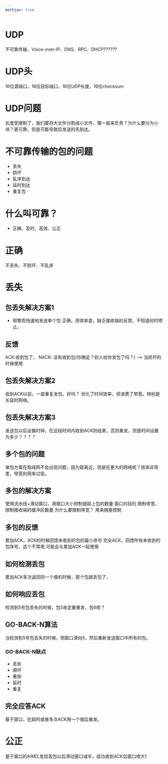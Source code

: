 ```yaml
---
mathjax: true
---
```


# UDP 
 不可靠传输，Voice-over-IP、DNS、RPC、DHCP??????
# UDP头
 16位源端口，16位目标端口，16位UDP长度，16位checksum
# UDP问题
 长度受限制了，我们要将大文件分割成小文件，哪一层来负责？为什么要分为小块？更可靠，但是可能导致后发送的先到达。

# 不可靠传输的包的问题
- 丢失
- 损坏
- 乱序到达
- 延时到达
- 重复包

# 什么叫可靠？
- 正确、及时、高效、公正

<!---more-->

# 正确
 不丢失、不损坏、不乱序

# 丢失

## 包丢失解决方案1
-   频繁而快速地发送单个包
 正确，但效率差，缺乏接收端的反馈，不知道何时停止。

## 反馈
 ACK:收到包了，
 NACK: 没有收到包(你确定？别人给你发包了吗？) —> 当损坏的时候使用
## 包丢失解决方案2
 收到ACK以前，一直重复发包，好吗？ 优化了时间效率，但浪费了带宽。特别是长延时网络。

## 包丢失解决方案3
 发送包以后设置时钟，在这段时间内收到ACK则结束，否则重发，但是时间设置为多少？？？？

## 多个包的问题
 单包方案在局域网不会出现问题，因为距离近，但是在更大的网络呢？效率非常差，带宽利用率过低。

## 多包的解决方案
 使用流水线+滑动窗口，用窗口大小控制链路上包的数量
 窗口的目的 限制带宽、限制接收端的缓冲区数量
 为什么要限制带宽？ 用来拥塞控制

## 多包的反馈
 累加ACK，ACK的时候回馈未收到的包的最小序号
 完全ACK，回馈所有未收到的包序号，这个不常用,可能会与累加ACK一起使用

## 如何检测丢包
 累加ACK多次返回同一个值的时候，那个包就丢包了，

## 如何响应丢包
 检测到5号包丢失的时候，包5肯定要重发，包6呢？

## GO-BACK-N算法
 当检测到5号包丢失的时候，把窗口滑向5，然后重新发送窗口中所有的包。

### GO-BACK-N缺点
- 丢失
- 顺坏
- 重排
- 延时
- 重复

## 完全应答ACK
 基于窗口，在超时或者多次ACK用一个值后重发。

# 公正
 基于窗口的AIMD,发现丢包以后滑动窗口减半，成功收到ACK后窗口增大1

